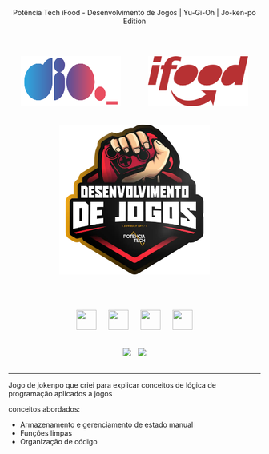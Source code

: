 <div align="center">
Potência Tech iFood - Desenvolvimento de Jogos | Yu-Gi-Oh | Jo-ken-po Edition
</div>

<br><br>

<div align="center">
    <img src="./src/assets/imgs/dio-logo.png" width="200" height="100" hspace="25">
    <img src="./src/assets/imgs/ifood-logo.png" width="200" height="100" hspace="25">
</div>
<br><br>

<div align="center"><img src="./src/assets/imgs/bootcamp-logo.png" width="" height="300" hspace="">
</div>
<br><br>
</div>     
<br><br>

<div align="center">
    <img src="https://cdn.jsdelivr.net/gh/devicons/devicon/icons/git/git-original.svg" width="40" height="40" hspace="10">
    <img src="https://cdn.jsdelivr.net/gh/devicons/devicon/icons/html5/html5-original.svg" width="40" height="40" hspace="10">
    <img src="https://cdn.jsdelivr.net/gh/devicons/devicon/icons/css3/css3-original.svg" width="40" height="40" hspace="10">
    <img src="https://cdn.jsdelivr.net/gh/devicons/devicon/icons/javascript/javascript-original.svg" width="40" height="40" hspace="10">     
</div>
<br><br>

<div align="center">
    <img src="https://img.shields.io/badge/IN%C3%8DCIO-22%2F01%2F2024-blue" hspace="5"/>
    <img src="https://img.shields.io/badge/T%C3%89RMINO-22%2F01%2F2024-red" hspace="5"/>
</div>
<br>
<hr>


Jogo de jokenpo que criei para explicar conceitos de lógica de programação aplicados a jogos

conceitos abordados:

- Armazenamento e gerenciamento de estado manual
- Funções limpas
- Organização de código
